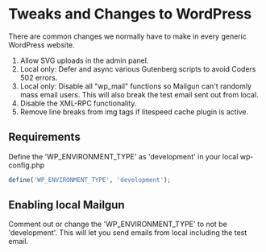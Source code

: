 # Tweaks and Changes to WordPress

There are common changes we normally have to make in every generic WordPress website.

1. Allow SVG uploads in the admin panel.
2. Local only: Defer and async various Gutenberg scripts to avoid Coders 502 errors.
3. Local only: Disable all "wp_mail" functions so Mailgun can't randomly mass email users. This will also break the test
email sent out from local.
4. Disable the XML-RPC functionality.
5. Remove line breaks from img tags if litespeed cache plugin is active.

## Requirements

Define the 'WP_ENVIRONMENT_TYPE' as 'development' in your local wp-config.php

```php
define('WP_ENVIRONMENT_TYPE', 'development');
```

## Enabling local Mailgun 

Comment out or change the 'WP_ENVIRONMENT_TYPE' to not be 'development'. This will let you send emails from local including
the test email.